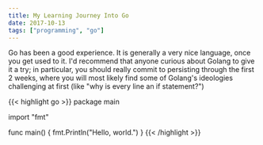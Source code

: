 ```yaml
---
title: My Learning Journey Into Go
date: 2017-10-13
tags: ["programming", "go"]
---
```


Go has been a good experience. It is generally a very nice language, once you get used to it. I'd recommend that anyone curious about Golang to give it a try; in particular, you should really commit to persisting through the first 2 weeks, where you will most likely find some of Golang's ideologies challenging at first (like "why is every line an if statement?")

{{< highlight go >}}
package main

import "fmt"

func main() {
	fmt.Println("Hello, world.")
}
{{< /highlight >}}

